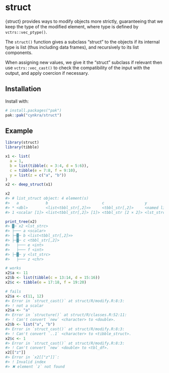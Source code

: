 
<!-- README.md is generated from README.Rmd. Please edit that file -->

# struct

{struct} provides ways to modify objects more strictly, guaranteeing
that we keep the type of the modified element, where type is defined by
`vctrs::vec_ptype()`.

The `struct()` function gives a subclass “struct” to the objects if its
internal type is list (thus including data frames), and recursively to
its list components.

When assigning new values, we give it the “struct” subclass if relevant
then use `vctrs::vec_cast()` to check the compatibility of the input
with the output, and apply coercion if necessary.

## Installation

Install with:

``` r
# install.packages("pak")
pak::pak("cynkra/struct")
```

## Example

``` r
library(struct)
library(tibble)

x1 <- list(
  a = 1,
  b = list(tibble(c = 3:4, d = 5:6)),
  c = tibble(e = 7:8, f = 9:10),
  y = list(z = c("a", "b"))
)
x2 <- deep_struct(x1)

x2
#> # list_struct object: 4 element(s)
#>   a            b                        c                  y             
#> * <dbl>        <list<tbbl_str[,2]>>     <tbbl_str[,2]>     <named list>  
#> 1 <scalar [1]> <list<tbbl_str[,2]> [1]> <tbbl_str [2 × 2]> <lst_strc [1]>

print_tree(x2)
#> █─ x2 <lst_strc>
#> ├─── a <scalar>
#> ├─█─ b <list<tbbl_str[,2]>>
#> ├─█─ c <tbbl_str[,2]>
#>   ├─── e <int>
#>   ├─── f <int>
#> ├─█─ y <lst_strc>
#>   ├─── z <chr>

# works
x2$a <- 11
x2$b <- list(tibble(c = 13:14, d = 15:16))
x2$c <- tibble(e = 17:18, f = 19:20)

# fails
x2$a <- c(11, 12)
#> Error in `struct_cast()` at struct/R/modify.R:8:3:
#> ! not a scalar
x2$a <- "a"
#> Error in `structure()` at struct/R/classes.R:52:11:
#> ! Can't convert `new` <character> to <double>.
x2$b <- list("a", "b")
#> Error in `struct_cast()` at struct/R/modify.R:8:3:
#> ! Can't convert `..1` <character> to <tibble_struct>.
x2$c <- 1
#> Error in `struct_cast()` at struct/R/modify.R:8:3:
#> ! Can't convert `new` <double> to <tbl_df>.
x2[["z"]]
#> Error in `x2[["z"]]`:
#> ! Invalid index
#> ✖ element `z` not found
```
